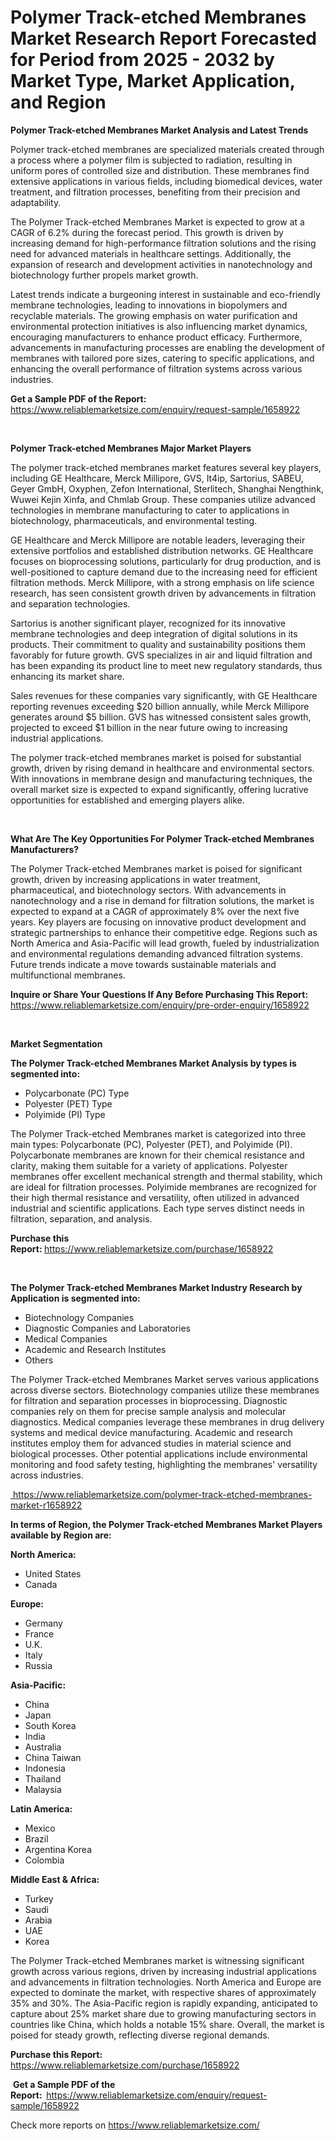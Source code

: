 <p><h1>Polymer Track-etched Membranes Market Research Report Forecasted for Period from 2025 -  2032 by Market Type, Market Application, and Region</h1></p><p><strong>Polymer Track-etched Membranes Market Analysis and Latest Trends</strong></p>
<p><p>Polymer track-etched membranes are specialized materials created through a process where a polymer film is subjected to radiation, resulting in uniform pores of controlled size and distribution. These membranes find extensive applications in various fields, including biomedical devices, water treatment, and filtration processes, benefiting from their precision and adaptability.</p><p>The Polymer Track-etched Membranes Market is expected to grow at a CAGR of 6.2% during the forecast period. This growth is driven by increasing demand for high-performance filtration solutions and the rising need for advanced materials in healthcare settings. Additionally, the expansion of research and development activities in nanotechnology and biotechnology further propels market growth. </p><p>Latest trends indicate a burgeoning interest in sustainable and eco-friendly membrane technologies, leading to innovations in biopolymers and recyclable materials. The growing emphasis on water purification and environmental protection initiatives is also influencing market dynamics, encouraging manufacturers to enhance product efficacy. Furthermore, advancements in manufacturing processes are enabling the development of membranes with tailored pore sizes, catering to specific applications, and enhancing the overall performance of filtration systems across various industries.</p></p>
<p><strong>Get a Sample PDF of the Report:&nbsp;</strong> <a href="https://www.reliablemarketsize.com/enquiry/request-sample/1658922?utm_campaign=2453&utm_medium=2&utm_source=Github&utm_content=ia&utm_term=23032025&utm_id=polymer-track-etched-membranes">https://www.reliablemarketsize.com/enquiry/request-sample/1658922</a></p>
<p>&nbsp;</p>
<p><strong>Polymer Track-etched Membranes Major Market Players</strong></p>
<p><p>The polymer track-etched membranes market features several key players, including GE Healthcare, Merck Millipore, GVS, It4ip, Sartorius, SABEU, Geyer GmbH, Oxyphen, Zefon International, Sterlitech, Shanghai Nengthink, Wuwei Kejin Xinfa, and Chmlab Group. These companies utilize advanced technologies in membrane manufacturing to cater to applications in biotechnology, pharmaceuticals, and environmental testing.</p><p>GE Healthcare and Merck Millipore are notable leaders, leveraging their extensive portfolios and established distribution networks. GE Healthcare focuses on bioprocessing solutions, particularly for drug production, and is well-positioned to capture demand due to the increasing need for efficient filtration methods. Merck Millipore, with a strong emphasis on life science research, has seen consistent growth driven by advancements in filtration and separation technologies.</p><p>Sartorius is another significant player, recognized for its innovative membrane technologies and deep integration of digital solutions in its products. Their commitment to quality and sustainability positions them favorably for future growth. GVS specializes in air and liquid filtration and has been expanding its product line to meet new regulatory standards, thus enhancing its market share.</p><p>Sales revenues for these companies vary significantly, with GE Healthcare reporting revenues exceeding $20 billion annually, while Merck Millipore generates around $5 billion. GVS has witnessed consistent sales growth, projected to exceed $1 billion in the near future owing to increasing industrial applications.</p><p>The polymer track-etched membranes market is poised for substantial growth, driven by rising demand in healthcare and environmental sectors. With innovations in membrane design and manufacturing techniques, the overall market size is expected to expand significantly, offering lucrative opportunities for established and emerging players alike.</p></p>
<p>&nbsp;</p>
<p><strong>What Are The Key Opportunities For Polymer Track-etched Membranes Manufacturers?</strong></p>
<p><p>The Polymer Track-etched Membranes market is poised for significant growth, driven by increasing applications in water treatment, pharmaceutical, and biotechnology sectors. With advancements in nanotechnology and a rise in demand for filtration solutions, the market is expected to expand at a CAGR of approximately 8% over the next five years. Key players are focusing on innovative product development and strategic partnerships to enhance their competitive edge. Regions such as North America and Asia-Pacific will lead growth, fueled by industrialization and environmental regulations demanding advanced filtration systems. Future trends indicate a move towards sustainable materials and multifunctional membranes.</p></p>
<p><strong>Inquire or Share Your Questions If Any Before Purchasing This Report:</strong> <a href="https://www.reliablemarketsize.com/enquiry/pre-order-enquiry/1658922?utm_campaign=2453&utm_medium=2&utm_source=Github&utm_content=ia&utm_term=23032025&utm_id=polymer-track-etched-membranes">https://www.reliablemarketsize.com/enquiry/pre-order-enquiry/1658922</a></p>
<p>&nbsp;</p>
<p><strong>Market Segmentation</strong></p>
<p><strong>The Polymer Track-etched Membranes Market Analysis by types is segmented into:</strong></p>
<p><ul><li>Polycarbonate (PC) Type</li><li>Polyester (PET) Type</li><li>Polyimide (PI) Type</li></ul></p>
<p><p>The Polymer Track-etched Membranes market is categorized into three main types: Polycarbonate (PC), Polyester (PET), and Polyimide (PI). Polycarbonate membranes are known for their chemical resistance and clarity, making them suitable for a variety of applications. Polyester membranes offer excellent mechanical strength and thermal stability, which are ideal for filtration processes. Polyimide membranes are recognized for their high thermal resistance and versatility, often utilized in advanced industrial and scientific applications. Each type serves distinct needs in filtration, separation, and analysis.</p></p>
<p><strong>Purchase this Report:&nbsp;</strong><a href="https://www.reliablemarketsize.com/purchase/1658922?utm_campaign=2453&utm_medium=2&utm_source=Github&utm_content=ia&utm_term=23032025&utm_id=polymer-track-etched-membranes">https://www.reliablemarketsize.com/purchase/1658922</a></p>
<p>&nbsp;</p>
<p><strong>The Polymer Track-etched Membranes Market Industry Research by Application is segmented into:</strong></p>
<p><ul><li>Biotechnology Companies</li><li>Diagnostic Companies and Laboratories</li><li>Medical Companies</li><li>Academic and Research Institutes</li><li>Others</li></ul></p>
<p><p>The Polymer Track-etched Membranes Market serves various applications across diverse sectors. Biotechnology companies utilize these membranes for filtration and separation processes in bioprocessing. Diagnostic companies rely on them for precise sample analysis and molecular diagnostics. Medical companies leverage these membranes in drug delivery systems and medical device manufacturing. Academic and research institutes employ them for advanced studies in material science and biological processes. Other potential applications include environmental monitoring and food safety testing, highlighting the membranes' versatility across industries.</p></p>
<p><a href="https://www.reliablemarketsize.com/polymer-track-etched-membranes-market-r1658922?utm_campaign=2453&utm_medium=2&utm_source=Github&utm_content=ia&utm_term=23032025&utm_id=polymer-track-etched-membranes">&nbsp;https://www.reliablemarketsize.com/polymer-track-etched-membranes-market-r1658922</a></p>
<p><strong>In terms of Region, the Polymer Track-etched Membranes Market Players available by Region are:</strong></p>
<p>
    <p> <strong> North America: </strong>
        <ul>
            <li>United States</li>
            <li>Canada</li>
        </ul>
        </p> 
    <p> <strong> Europe: </strong>
        <ul>
            <li>Germany</li>
            <li>France</li>
            <li>U.K.</li>
            <li>Italy</li>
            <li>Russia</li>
        </ul>
        </p> 
    <p> <strong> Asia-Pacific: </strong>
        <ul>
            <li>China</li>
            <li>Japan</li>
            <li>South Korea</li>
            <li>India</li>
            <li>Australia</li>
            <li>China Taiwan</li>
            <li>Indonesia</li>
            <li>Thailand</li>
            <li>Malaysia</li>
        </ul>
        </p> 
    <p> <strong> Latin America: </strong>
        <ul>
            <li>Mexico</li>
            <li>Brazil</li>
            <li>Argentina Korea</li>
            <li>Colombia</li>
        </ul>
        </p> 
    <p> <strong> Middle East & Africa: </strong>
        <ul>
            <li>Turkey</li>
            <li>Saudi</li>
            <li>Arabia</li>
            <li>UAE</li>
            <li>Korea</li>
        </ul>
    </p>
    </p>
<p><p>The Polymer Track-etched Membranes market is witnessing significant growth across various regions, driven by increasing industrial applications and advancements in filtration technologies. North America and Europe are expected to dominate the market, with respective shares of approximately 35% and 30%. The Asia-Pacific region is rapidly expanding, anticipated to capture about 25% market share due to growing manufacturing sectors in countries like China, which holds a notable 15% share. Overall, the market is poised for steady growth, reflecting diverse regional demands.</p></p>
<p><strong>Purchase this Report: </strong><a href="https://www.reliablemarketsize.com/purchase/1658922?utm_campaign=2453&utm_medium=2&utm_source=Github&utm_content=ia&utm_term=23032025&utm_id=polymer-track-etched-membranes">https://www.reliablemarketsize.com/purchase/1658922</a></p>
<p>&nbsp;<strong>Get a Sample PDF of the Report:&nbsp;&nbsp;</strong><a href="https://www.reliablemarketsize.com/enquiry/request-sample/1658922?utm_campaign=2453&utm_medium=2&utm_source=Github&utm_content=ia&utm_term=23032025&utm_id=polymer-track-etched-membranes">https://www.reliablemarketsize.com/enquiry/request-sample/1658922</a></p>
<p><strong></strong></p>
<p>Check more reports on <a href="https://www.reliablemarketsize.com/?utm_campaign=2453&utm_medium=2&utm_source=Github&utm_content=ia&utm_term=23032025&utm_id=polymer-track-etched-membranes">https://www.reliablemarketsize.com/</a></p>